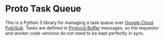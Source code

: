 # Proto Task Queue

This is a Python 3 library for managing a task queue over
[Google Cloud Pub/Sub](https://cloud.google.com/pubsub/). Tasks are defined in
[Protocol Buffer](https://developers.google.com/protocol-buffers/) messages, so
the requestor and worker code versions do not need to be kept perfectly in sync.
